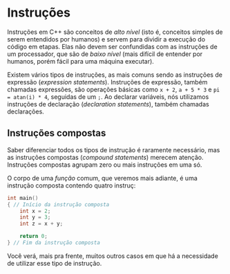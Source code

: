 # Instruções

Instruções em C++ são conceitos de _alto nível_ (isto é, conceitos simples de serem entendidos por humanos) e servem para dividir a execução do código em etapas. Elas não devem ser confundidas com as instruções de um processador, que são de _baixo nível_ (mais difícil de entender por humanos, porém fácil para uma máquina executar).

Existem vários tipos de instruções, as mais comuns sendo as instruções de expressão (_expression statements_). Instruções de expressão, também chamadas expressões, são operações básicas como `x + 2`, `a + 5 * 3` e `pi = atan(i) * 4`, seguidas de um `;`. Ao declarar variáveis, nós utilizamos instruções de declaração (_declaration statements_), também chamadas declarações.

## Instruções compostas

Saber diferenciar todos os tipos de instrução é raramente necessário, mas as instruções compostas (_compound statements_) merecem atenção. Instruções compostas agrupam zero ou mais instruções em uma só.

O corpo de uma _função_ comum, que veremos mais adiante, é uma instrução composta contendo quatro instruç:

```c
int main()
{ // Início da instrução composta
    int x = 2;
    int y = 3;
    int z = x + y;

    return 0;
} // Fim da instrução composta
```

Você verá, mais pra frente, muitos outros casos em que há a necessidade de utilizar esse tipo de instrução.
